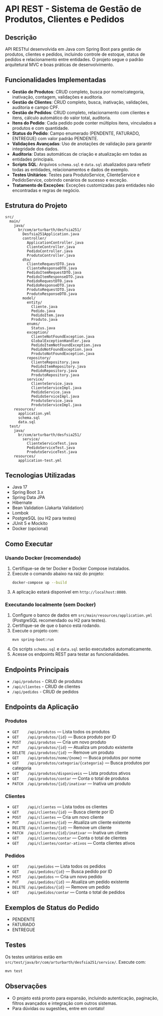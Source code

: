 # API REST - Sistema de Gestão de Produtos, Clientes e Pedidos

## Descrição
API RESTful desenvolvida em Java com Spring Boot para gestão de produtos, clientes e pedidos, incluindo controle de estoque, status de pedidos e relacionamento entre entidades. O projeto segue o padrão arquitetural MVC e boas práticas de desenvolvimento.

## Funcionalidades Implementadas

- **Gestão de Produtos**: CRUD completo, busca por nome/categoria, inativação, contagem, validações e auditoria.
- **Gestão de Clientes**: CRUD completo, busca, inativação, validações, auditoria e campo CPF.
- **Gestão de Pedidos**: CRUD completo, relacionamento com clientes e itens, cálculo automático do valor total, auditoria.
- **Itens do Pedido**: Cada pedido pode conter múltiplos itens, vinculados a produtos e com quantidade.
- **Status do Pedido**: Campo enumerado (PENDENTE, FATURADO, ENTREGUE) com valor padrão PENDENTE.
- **Validações Avançadas**: Uso de anotações de validação para garantir integridade dos dados.
- **Auditoria**: Datas automáticas de criação e atualização em todas as entidades principais.
- **Scripts SQL**: Arquivos `schema.sql` e `data.sql` atualizados para refletir todas as entidades, relacionamentos e dados de exemplo.
- **Testes Unitários**: Testes para ProdutoService, ClienteService e PedidoService, cobrindo cenários de sucesso e exceção.
- **Tratamento de Exceções**: Exceções customizadas para entidades não encontradas e regras de negócio.

## Estrutura do Projeto

```
src/
  main/
    java/
      br/com/arturbarth/desfsia251/
        Desfsia251Application.java
        controller/
          ApplicationController.java
          ClienteController.java
          PedidoController.java
          ProdutoController.java
        dto/
          ClienteRequestDTO.java
          ClienteResponseDTO.java
          PedidoItemRequestDTO.java
          PedidoItemResponseDTO.java
          PedidoRequestDTO.java
          PedidoResponseDTO.java
          ProdutoRequestDTO.java
          ProdutoResponseDTO.java
        model/
          entity/
            Cliente.java
            Pedido.java
            PedidoItem.java
            Produto.java
          enums/
            Status.java
          exception/
            ClienteNotFoundException.java
            GlobalExceptionHandler.java
            PedidoItemNotFoundException.java
            PedidoNotFoundException.java
            ProdutoNotFoundException.java
          repository/
            ClienteRepository.java
            PedidoItemRepository.java
            PedidoRepository.java
            ProdutoRepository.java
          service/
            ClienteService.java
            ClienteServiceImpl.java
            PedidoService.java
            PedidoServiceImpl.java
            ProdutoService.java
            ProdutoServiceImpl.java
    resources/
      application.yml
      schema.sql
      data.sql
  test/
    java/
      br/com/arturbarth/desfsia251/
        service/
          ClienteServiceTest.java
          PedidoServiceTest.java
          ProdutoServiceTest.java
    resources/
      application-test.yml
```

## Tecnologias Utilizadas
- Java 17
- Spring Boot 3.x
- Spring Data JPA
- Hibernate
- Bean Validation (Jakarta Validation)
- Lombok
- PostgreSQL (ou H2 para testes)
- JUnit 5 e Mockito
- Docker (opcional)

## Como Executar

### Usando Docker (recomendado)

1. Certifique-se de ter Docker e Docker Compose instalados.
2. Execute o comando abaixo na raiz do projeto:
   ```bash
   docker-compose up --build
   ```
3. A aplicação estará disponível em `http://localhost:8080`.

### Executando localmente (sem Docker)

1. Configure o banco de dados em `src/main/resources/application.yml` (PostgreSQL recomendado ou H2 para testes).
2. Certifique-se de que o banco está rodando.
3. Execute o projeto com:
   ```bash
   mvn spring-boot:run
   ```
4. Os scripts `schema.sql` e `data.sql` serão executados automaticamente.
5. Acesse os endpoints REST para testar as funcionalidades.

## Endpoints Principais

- `/api/produtos` - CRUD de produtos
- `/api/clientes` - CRUD de clientes
- `/api/pedidos` - CRUD de pedidos

## Endpoints da Aplicação

### Produtos
- `GET    /api/produtos` — Lista todos os produtos
- `GET    /api/produtos/{id}` — Busca produto por ID
- `POST   /api/produtos` — Cria um novo produto
- `PUT    /api/produtos/{id}` — Atualiza um produto existente
- `DELETE /api/produtos/{id}` — Remove um produto
- `GET    /api/produtos/nome/{nome}` — Busca produtos por nome
- `GET    /api/produtos/categoria/{categoria}` — Busca produtos por categoria
- `GET    /api/produtos/disponiveis` — Lista produtos ativos
- `GET    /api/produtos/contar` — Conta o total de produtos
- `PATCH  /api/produtos/{id}/inativar` — Inativa um produto

### Clientes
- `GET    /api/clientes` — Lista todos os clientes
- `GET    /api/clientes/{id}` — Busca cliente por ID
- `POST   /api/clientes` — Cria um novo cliente
- `PUT    /api/clientes/{id}` — Atualiza um cliente existente
- `DELETE /api/clientes/{id}` — Remove um cliente
- `PATCH  /api/clientes/{id}/inativar` — Inativa um cliente
- `GET    /api/clientes/contar` — Conta o total de clientes
- `GET    /api/clientes/contar-ativos` — Conta clientes ativos

### Pedidos
- `GET    /api/pedidos` — Lista todos os pedidos
- `GET    /api/pedidos/{id}` — Busca pedido por ID
- `POST   /api/pedidos` — Cria um novo pedido
- `PUT    /api/pedidos/{id}` — Atualiza um pedido existente
- `DELETE /api/pedidos/{id}` — Remove um pedido
- `GET    /api/pedidos/contar` — Conta o total de pedidos

## Exemplos de Status do Pedido
- PENDENTE
- FATURADO
- ENTREGUE

## Testes
Os testes unitários estão em `src/test/java/br/com/arturbarth/desfsia251/service/`.
Execute com:
```bash
mvn test
```

## Observações
- O projeto está pronto para expansão, incluindo autenticação, paginação, filtros avançados e integração com outros sistemas.
- Para dúvidas ou sugestões, entre em contato!

